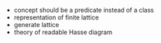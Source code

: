 - concept should be a predicate instead of a class
- representation of finite lattice
- generate lattice
- theory of readable Hasse diagram
